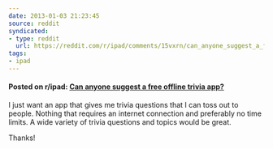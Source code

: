 ```yaml
---
date: 2013-01-03 21:23:45
source: reddit
syndicated:
- type: reddit
  url: https://reddit.com/r/ipad/comments/15vxrn/can_anyone_suggest_a_free_offline_trivia_app/
tags:
- ipad
---
```


#### Posted on r/ipad: [Can anyone suggest a free offline trivia app?](https://reddit.com/r/ipad/comments/15vxrn/can_anyone_suggest_a_free_offline_trivia_app/)

I just want an app that gives me trivia questions that I can toss out to people. Nothing that requires an internet connection and preferably no time limits. A wide variety of trivia questions and topics would be great.

Thanks!